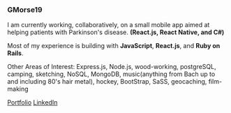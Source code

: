 ### GMorse19

I am currently working, collaboratively, on a small mobile app aimed at helping patients with Parkinson's disease. **(React.js, React Native, and C#)**

Most of my experience is building with **JavaScript**, **React.js**, and **Ruby on Rails**.

Other Areas of Interest: Express.js, Node.js, wood-working, postgreSQL, camping, sketching, NoSQL, MongoDB, music(anything from Bach up to and including 80's hair metal), hockey, BootStrap, SaSS, geocaching, film-making

[Portfolio](https://gmorse19.github.io/)
[LinkedIn](https://www.linkedin.com/in/geoff-morse19/)


<!--
**GMorse19/GMorse19** is a ✨ _special_ ✨ repository because its `README.md` (this file) appears on your GitHub profile.

Here are some ideas to get you started:

- 🔭 I’m currently working on ...
- 🌱 I’m currently learning ...
- 👯 I’m looking to collaborate on ...
- 🤔 I’m looking for help with ...
- 💬 Ask me about ...
- 📫 How to reach me: ...
- 😄 Pronouns: ...
- ⚡ Fun fact: ...
-->
